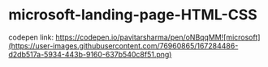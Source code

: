 # microsoft-landing-page-HTML-CSS

codepen link:
https://codepen.io/pavitarsharma/pen/oNBqqMM![microsoft](https://user-images.githubusercontent.com/76960865/167284486-d2db517a-5934-443b-9160-637b540c8f51.png)
